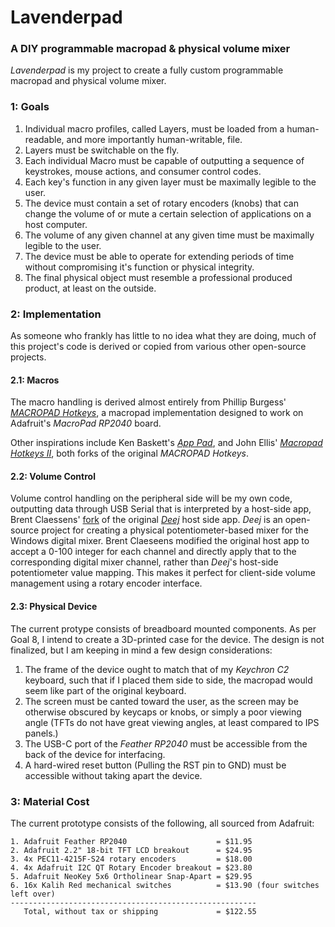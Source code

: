 # Lavenderpad 
### A DIY programmable macropad & physical volume mixer

*Lavenderpad* is my project to create a fully custom programmable macropad and physical volume mixer.

### 1: Goals
1. Individual macro profiles, called Layers, must be loaded from a human-readable, and more importantly human-writable, file.
2. Layers must be switchable on the fly.
3. Each individual Macro must be capable of outputting a sequence of keystrokes, mouse actions, and consumer control codes.
4. Each key's function in any given layer must be maximally legible to the user.
5. The device must contain a set of rotary encoders (knobs) that can change the volume of or mute a certain selection of applications on a host computer.
6. The volume of any given channel at any given time must be maximally legible to the user.
7. The device must be able to operate for extending periods of time without compromising it's function or physical integrity.
8. The final physical object must resemble a professional produced product, at least on the outside.

### 2: Implementation
As someone who frankly has little to no idea what they are doing, much of this project's code is derived or copied from various other open-source projects.

#### 2.1: Macros
The macro handling is derived almost entirely from Phillip Burgess' [*MACROPAD Hotkeys*](https://learn.adafruit.com/macropad-hotkeys), a macropad implementation designed to work on Adafruit's *MacroPad RP2040* board.

Other inspirations include Ken Baskett's [*App Pad*](https://github.com/kbaskett248/adafruit_macropad), and John Ellis' [*Macropad Hotkeys II*](https://github.com/deckerego/Macropad_Hotkeys), both forks of the original *MACROPAD Hotkeys*.

#### 2.2: Volume Control
Volume control handling on the peripheral side will be my own code, outputting data through USB Serial that is interpreted by a host-side app, Brent Claessens' [fork](https://github.com/YaMoef/deej) of the original [*Deej*](https://github.com/omriharel/deej) host side app. *Deej* is an open-source project for creating a physical potentiometer-based mixer for the Windows digital mixer. Brent Claeseens modified the original host app to accept a 0-100 integer for each channel and directly apply that to the corresponding digital mixer channel, rather than *Deej*'s host-side potentiometer value mapping. This makes it perfect for client-side volume management using a rotary encoder interface.

#### 2.3: Physical Device
The current protype consists of breadboard mounted components. As per Goal 8, I intend to create a 3D-printed case for the device. The design is not finalized, but I am keeping in mind a few design considerations:
1. The frame of the device ought to match that of my *Keychron C2* keyboard, such that if I placed them side to side, the macropad would seem like part of the original keyboard.
2. The screen must be canted toward the user, as the screen may be otherwise obscured by keycaps or knobs, or simply a poor viewing angle (TFTs do not have great viewing angles, at least compared to IPS panels.)
3. The USB-C port of the *Feather RP2040* must be accessible from the back of the device for interfacing.
4. A hard-wired reset button (Pulling the RST pin to GND) must be accessible without taking apart the device.

### 3: Material Cost
The current prototype consists of the following, all sourced from Adafruit:
```
1. Adafruit Feather RP2040                    = $11.95
2. Adafruit 2.2" 18-bit TFT LCD breakout      = $24.95
3. 4x PEC11-4215F-S24 rotary encoders         = $18.00
4. 4x Adafruit I2C QT Rotary Encoder breakout = $23.80
5. Adafruit NeoKey 5x6 Ortholinear Snap-Apart = $29.95
6. 16x Kalih Red mechanical switches          = $13.90 (four switches left over)
-------------------------------------------------------
   Total, without tax or shipping             = $122.55
```
